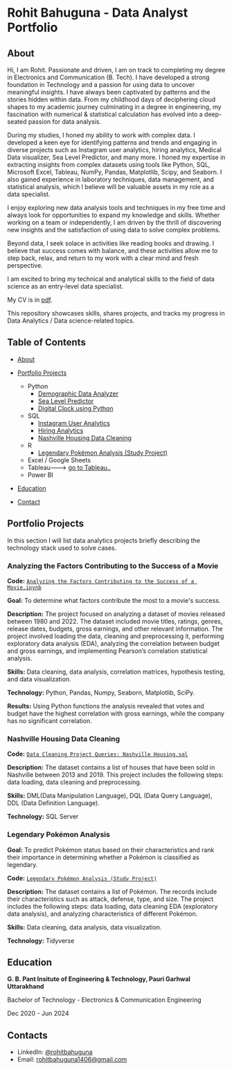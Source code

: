 # Rohit Bahuguna - Data Analyst Portfolio
## About
Hi, I am Rohit. Passionate and driven, I am on track to completing my degree in Electronics and Communication (B. Tech). I have developed a strong foundation in Technology and a passion for using data to uncover meaningful insights. I have always been captivated by patterns and the stories hidden within data. From my childhood days of deciphering cloud shapes to my academic journey culminating in a degree in engineering, my fascination with numerical & statistical calculation has evolved into a deep-seated passion for data analysis.

During my studies, I honed my ability to work with complex data. I developed a keen eye for identifying patterns and trends and engaging in diverse projects such as Instagram user analytics, hiring analytics, Medical Data visualizer, Sea Level Predictor, and many more. I honed my expertise in extracting insights from complex datasets using tools like Python, SQL, Microsoft Excel, Tableau, NumPy, Pandas, Matplotlib, Scipy, and Seaborn. I also gained experience in laboratory techniques, data management, and statistical analysis, which I believe will be valuable assets in my role as a data specialist.

I enjoy exploring new data analysis tools and techniques in my free time and always look for opportunities to expand my knowledge and skills. Whether working on a team or independently, I am driven by the thrill of discovering new insights and the satisfaction of using data to solve complex problems.

Beyond data, I seek solace in activities like reading books and drawing. I believe that success comes with balance, and these activities allow me to step back, relax, and return to my work with a clear mind and fresh perspective.

I am excited to bring my technical and analytical skills to the field of data science as an entry-level data specialist.

My CV is in [pdf](https://github.com/Rahul1406/Portfolio/blob/main/Rohit%20%20Resume.pdf).

This repository showcases skills, shares projects, and tracks my progress in Data Analytics / Data science-related topics.

## Table of Contents
- [About](https://github.com/Rahul1406/Portfolio/blob/main/README.md#about)
- [Portfolio Projects](https://github.com/Rahul1406/Portfolio/blob/main/README.md#portfolio-projects)
  - Python
    - [Demographic Data Analyzer](https://github.com/Rahul1406/Demographic-Data-Analyser)
    - [Sea Level Predictor](https://github.com/Rahul1406/Sea-Level-Predictor)
    - [Digital Clock using Python](https://github.com/Rahul1406/Digital-Clock)
  - SQL
    - [Instagram User Analytics](https://github.com/Rahul1406/SQL-Projects/tree/main/instagram%20user%20analytics(Task-2))
    - [Hiring Analytics](https://github.com/Rahul1406/SQL-Projects/tree/main/hiring%20analytics%20(Task-4))
    - [Nashville Housing Data Cleaning](https://github.com/tiannaparris/Data-Analysis-Portfolio#nashville-housing-data-cleaning)
  - R
    - [Legendary Pokémon Analysis (Study Project)](https://github.com/Rahul1406/Legendary-Pokemon-Analysis)
  - Excel / Google Sheets
  - Tableau---> [go to Tableau..](https://public.tableau.com/app/profile/rohit.bahuguna/vizzes)
  - Power BI
  


- [Education]( https://github.com/Rahul1406/Portfolio/blob/main/README.md#Education)  
- [Contact](https://github.com/Rahul1406/Portfolio/blob/main/README.md#Contacts)

## Portfolio Projects
In this section I will list data analytics projects briefly describing the technology stack used to solve cases.

### Analyzing the Factors Contributing to the Success of a Movie
**Code:** [`Analyzing the Factors Contributing to the Success of a Movie.ipynb`](https://github.com/Rahul1406/Portfolio-Project/blob/main/Analyzing%20the%20Factors%20Contributing%20to%20the%20Success%20of%20a%20Movie.ipynb)

**Goal:** To determine what factors contribute the most to a movie's success.

**Description:** The project focused on analyzing a dataset of movies released between 1980 and 2022. The dataset included movie titles, ratings, genres, release dates, budgets, gross earnings, and other relevant information. The project involved loading the data, cleaning and preprocessing it, performing exploratory data analysis (EDA), analyzing the correlation between budget and gross earnings, and implementing Pearson’s correlation statistical analysis.

**Skills:** Data cleaning, data analysis, correlation matrices, hypothesis testing, and data visualization.

**Technology:** Python, Pandas, Numpy, Seaborn, Matplotlib, SciPy.

**Results:** Using Python functions the analysis revealed that votes and budget have the highest correlation with gross earnings, while the company has no significant correlation.



### Nashville Housing Data Cleaning
**Code:** [`Data Cleaning Project Queries: Nashville Housing.sql`](https://github.com/Rahul1406/Portfolio-Project/blob/main/Data%20Cleaning%20Project%20Queries_%20Nashville%20Housing.sql)

**Description:** The dataset contains a list of houses that have been sold in Nashville between 2013 and 2019. This project includes the following steps: data loading, data cleaning and preprocessing.


**Skills:** DML(Data Manipulation Language), DQL (Data Query Language), DDL (Data Definition Language).

**Technology:** SQL Server


### Legendary Pokémon Analysis

**Goal:** To predict Pokémon status based on their characteristics and rank their importance in determining whether a Pokémon is classified as legendary.

**Code:** [`Legendary Pokémon Analysis (Study Project)`](https://github.com/Rahul1406/Portfolio-Project/blob/main/Legendary%20Pok%C3%A9mon%20Analysis.ipynb)

**Description:** The dataset contains a list of  Pokémon.  The records include their characteristics such as attack, defense, type, and size. The project includes the following steps: data loading, data cleaning EDA (exploratory data analysis), and analyzing characteristics of different Pokémon.

**Skills:** Data cleaning, data analysis, data visualization.

**Technology:** Tidyverse 

## Education
**G. B. Pant Insitute of Engineering & Technology, Pauri Garhwal Uttarakhand**

Bachelor of Technology - Electronics & Communication Engineering

Dec 2020 - Jun 2024


## Contacts
- LinkedIn: [@rohitbahuguna](https://www.linkedin.com/in/rohitbahuguna14)
- Email: rohitbahuguna1406@gmail.com
